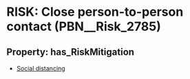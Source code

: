 # RISK: __Close person-to-person contact__ (PBN__Risk_2785)

## Property: has_RiskMitigation

* [Social distancing](PBN__Mitigation_2)

